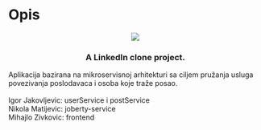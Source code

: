 # Opis

<div align="center">
  <img src="docs/Dislinkt.png" />
  <h3>
	A LinkedIn clone project.
  </h3>
</div>

Aplikacija bazirana na mikroservisnoj arhitekturi sa ciljem pružanja usluga povezivanja poslodavaca i osoba koje traže posao.\
\
Igor Jakovljevic: userService i postService
\
Nikola Matijevic: joberty-service
\
Mihajlo Zivkovic: frontend

